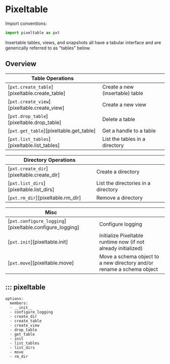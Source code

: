 # Pixeltable

Import conventions:
```python
import pixeltable as pxt
```

Insertable tables, views, and snapshots all have a tabular interface and are generically referred to as "tables"
below.

## Overview
| Table Operations                              |                                 |
|-----------------------------------------------|---------------------------------|
| [`pxt.create_table`][pixeltable.create_table] | Create a new (insertable) table |
| [`pxt.create_view`][pixeltable.create_view]   | Create a new view               |
| [`pxt.drop_table`][pixeltable.drop_table]     | Delete a table                  |
| [`pxt.get_table`][pixeltable.get_table]       | Get a handle to a table         |
| [`pxt.list_tables`][pixeltable.list_tables]   | List the tables in a directory  |

| Directory Operations                      |                                     |
|-------------------------------------------|-------------------------------------|
| [`pxt.create_dir`][pixeltable.create_dir] | Create a directory                  |
| [`pxt.list_dirs`][pixeltable.list_dirs]   | List the directories in a directory |
| [`pxt.rm_dir`][pixeltable.rm_dir]         | Remove a directory                  |

| Misc                                                    |                                                                       |
|---------------------------------------------------------|-----------------------------------------------------------------------|
| [`pxt.configure_logging`][pixeltable.configure_logging] | Configure logging                                                     |
| [`pxt.init`][pixeltable.init]                           | Initialize Pixeltable runtime now (if not already initialized)        |
| [`pxt.move`][pixeltable.move]                           | Move a schema object to a new directory and/or rename a schema object |

## ::: pixeltable
    options:
      members:
      - __init__
      - configure_logging
      - create_dir
      - create_table
      - create_view
      - drop_table
      - get_table
      - init
      - list_tables
      - list_dirs
      - move
      - rm_dir
